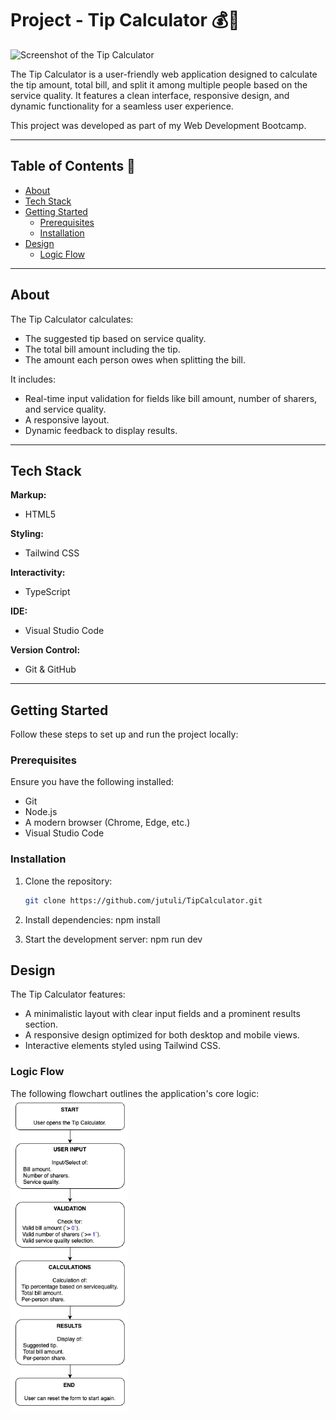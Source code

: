 # Project - Tip Calculator 💰🧮

<img src="./assets/img/screenshot-tip-calculator.png" alt="Screenshot of the Tip Calculator" height="250">

The Tip Calculator is a user-friendly web application designed to calculate the tip amount, total bill, and split it among multiple people based on the service quality. It features a clean interface, responsive design, and dynamic functionality for a seamless user experience.

This project was developed as part of my Web Development Bootcamp.

---

## Table of Contents 📑

- [About](#about)
- [Tech Stack](#tech-stack)
- [Getting Started](#getting-started)
  - [Prerequisites](#prerequisites)
  - [Installation](#installation)
- [Design](#design)
  - [Logic Flow](#logic-flow)

---

## About

The Tip Calculator calculates:

- The suggested tip based on service quality.
- The total bill amount including the tip.
- The amount each person owes when splitting the bill.

It includes:

- Real-time input validation for fields like bill amount, number of sharers, and service quality.
- A responsive layout.
- Dynamic feedback to display results.

---

## Tech Stack

**Markup:**

- HTML5

**Styling:**

- Tailwind CSS

**Interactivity:**

- TypeScript

**IDE:**

- Visual Studio Code

**Version Control:**

- Git & GitHub

---

## Getting Started

Follow these steps to set up and run the project locally:

### Prerequisites

Ensure you have the following installed:

- Git
- Node.js
- A modern browser (Chrome, Edge, etc.)
- Visual Studio Code

### Installation

1.  Clone the repository:

    ```bash
    git clone https://github.com/jutuli/TipCalculator.git
    ```

2.  Install dependencies:
    npm install

3.  Start the development server:
    npm run dev

## Design

The Tip Calculator features:

- A minimalistic layout with clear input fields and a prominent results section.
- A responsive design optimized for both desktop and mobile views.
- Interactive elements styled using Tailwind CSS.

### Logic Flow

The following flowchart outlines the application's core logic:
<img src="./src/assets/img/flowchartTipCalculator.png" alt="Flowchart for Tip Calculator" height="500">
